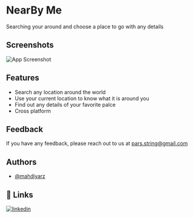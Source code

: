 # NearBy Me
 
Searching your around and choose a place to go with any details


## Screenshots

![App Screenshot](https://via.placeholder.com/468x300?text=App+Screenshot+Here)


## Features

- Search any location around the world
- Use your current location to know what it is around you
- Find out any details of your favorite palce
- Cross platform


## Feedback

If you have any feedback, please reach out to us at pars.string@gmail.com


## Authors

- [@mahdiyarz](https://www.github.com/mahdiyarz)


## 🔗 Links

[![linkedin](https://img.shields.io/badge/linkedin-0A66C2?style=for-the-badge&logo=linkedin&logoColor=white)](https://www.linkedin.com/in/mahdiyar-arbabzi)



